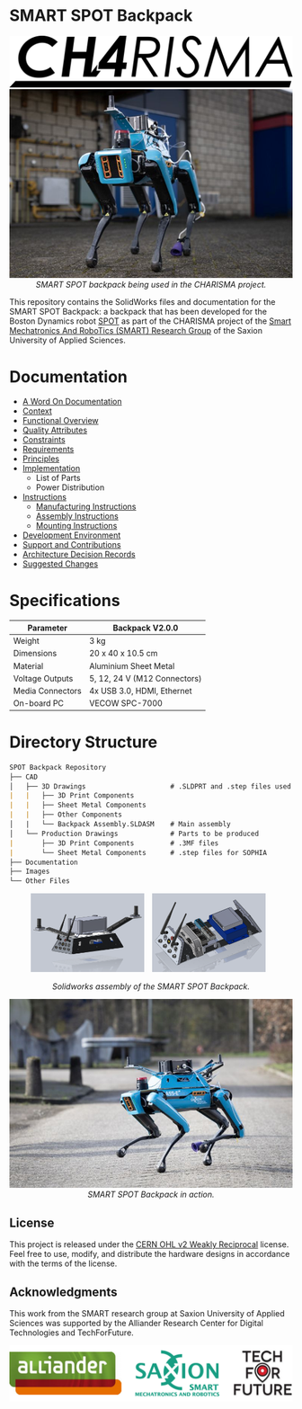 # SMART SPOT Backpack

<p align="center" width="100%">
  <img src="./Images/Logos/charisma_logo_blackwhite.png">
    <img src="./Images/KIWA_Test_Day/KIWA_2.jpg">
    <br>
    <em>SMART SPOT backpack being used in the CHARISMA project.</em>
</p>

This repository contains the SolidWorks files and documentation for the SMART SPOT Backpack: a backpack that has been developed for the Boston Dynamics robot [SPOT](https://bostondynamics.com/products/spot/) as part of the CHARISMA project of the [Smart Mechatronics And RoboTics (SMART) Research Group](https://www.saxion.edu/business-and-research/research/smart-industry/mechatronics) of the Saxion University of Applied Sciences. 

# Documentation
  * [A Word On Documentation](/Documentation/00-title.md)
  * [Context](/Documentation/01-context.md)
  * [Functional Overview](/Documentation/02-functional-overview.md)
  * [Quality Attributes](/Documentation/03-quality-attributes.md)
  * [Constraints](/Documentation/04-constraints.md)
  * [Requirements](/Documentation/xx-requirements.md)
  * [Principles](/Documentation/05-principles.md)
  * [Implementation](/Documentation/07-Implementation.md)
    * List of Parts 
    * Power Distribution
  * [Instructions](/Documentation/8-instructions.md)
    * [Manufacturing Instructions](/Documentation/8.1-manufacturing-instructions.md)
    * [Assembly Instructions](/Documentation/8.2-assembly-instructions.md)
    * [Mounting Instructions](/Documentation/8.3-mounting-instructions.md)
  * [Development Environment](/Documentation/12-development-environment.md)
  * [Support and Contributions](/Documentation/11-support-and-contributions.md)
  * [Architecture Decision Records](/Documentation/11-decision-log.md)
  * [Suggested Changes](/Documentation/12-Suggested-Changes.md)

# Specifications

| Parameter | Backpack V2.0.0 | 
| --- | --- |
| Weight | 3 kg |
| Dimensions | 20 x 40 x 10.5 cm|
| Material | Aluminium Sheet Metal |
| Voltage Outputs | 5, 12, 24 V (M12 Connectors) |
| Media Connectors | 4x USB 3.0, HDMI, Ethernet |
| On-board PC | VECOW SPC-7000|

# Directory Structure

```md
SPOT Backpack Repository                
├── CAD 
│   ├── 3D Drawings                     # .SLDPRT and .step files used in the assembly
|   |   ├── 3D Print Components
|   |   ├── Sheet Metal Components
|   |   ├── Other Components
│   |   └── Backpack Assembly.SLDASM    # Main assembly
│   └── Production Drawings             # Parts to be produced
|       ├── 3D Print Components         # .3MF files
|       └── Sheet Metal Components      # .step files for SOPHIA
├── Documentation
├── Images
└── Other Files                         
```

<p align="center">
    <img src="./Images/CAD%20Images/full_backpack.png" style="display:inline-block; width:40%; margin-right:10px;">
    <img src="./Images/CAD%20Images/inner_backpack2.png" style="display:inline-block; width:40%; margin-right:10px;">
    <p align="center"><i>Solidworks assembly of the SMART SPOT Backpack.</i></p>
</p>

<p align="center" width="100%">
    <img src="./Images/KIWA_Test_Day/KIWA_1.jpg">
    <br>
    <em>SMART SPOT Backpack in action.</em>
</p>

## License
This project is released under the [CERN OHL v2 Weakly Reciprocal](https://choosealicense.com/licenses/cern-ohl-w-2.0/) license. Feel free to use, modify, and distribute the hardware designs in accordance with the terms of the license.

## Acknowledgments
This work from the SMART research group at Saxion University of Applied Sciences was supported by the Alliander Research Center for Digital Technologies and TechForFuture.

<p align="center" width="100%">
    <img src="./Images/Logos/Partner_Logos.png">
</p>